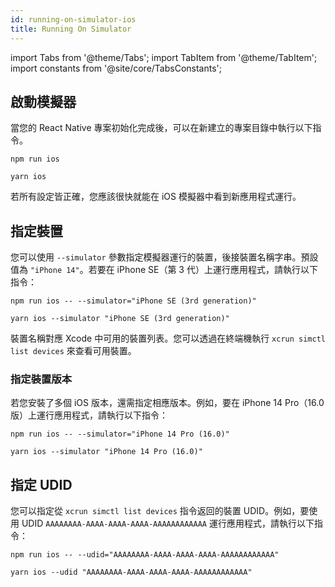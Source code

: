 ```yaml
---
id: running-on-simulator-ios
title: Running On Simulator
---
```


import Tabs from '@theme/Tabs'; import TabItem from '@theme/TabItem'; import constants from '@site/core/TabsConstants';

## 啟動模擬器

當您的 React Native 專案初始化完成後，可以在新建立的專案目錄中執行以下指令。

<Tabs groupId="package-manager" queryString defaultValue={constants.defaultPackageManager} values={constants.packageManagers}>
<TabItem value="npm">

```shell
npm run ios
```

</TabItem>
<TabItem value="yarn">

```shell
yarn ios
```

</TabItem>
</Tabs>

若所有設定皆正確，您應該很快就能在 iOS 模擬器中看到新應用程式運行。

## 指定裝置

您可以使用 `--simulator` 參數指定模擬器運行的裝置，後接裝置名稱字串。預設值為 `"iPhone 14"`。若要在 iPhone SE（第 3 代）上運行應用程式，請執行以下指令：

<Tabs groupId="package-manager" queryString defaultValue={constants.defaultPackageManager} values={constants.packageManagers}>
<TabItem value="npm">

```shell
npm run ios -- --simulator="iPhone SE (3rd generation)"
```

</TabItem>
<TabItem value="yarn">

```shell
yarn ios --simulator "iPhone SE (3rd generation)"
```

</TabItem>
</Tabs>

裝置名稱對應 Xcode 中可用的裝置列表。您可以透過在終端機執行 `xcrun simctl list devices` 來查看可用裝置。

### 指定裝置版本

若您安裝了多個 iOS 版本，還需指定相應版本。例如，要在 iPhone 14 Pro（16.0 版）上運行應用程式，請執行以下指令：

<Tabs groupId="package-manager" queryString defaultValue={constants.defaultPackageManager} values={constants.packageManagers}>
<TabItem value="npm">

```shell
npm run ios -- --simulator="iPhone 14 Pro (16.0)"
```

</TabItem>
<TabItem value="yarn">

```shell
yarn ios --simulator "iPhone 14 Pro (16.0)"
```

</TabItem>
</Tabs>

## 指定 UDID

您可以指定從 `xcrun simctl list devices` 指令返回的裝置 UDID。例如，要使用 UDID `AAAAAAAA-AAAA-AAAA-AAAA-AAAAAAAAAAAA` 運行應用程式，請執行以下指令：

<Tabs groupId="package-manager" queryString defaultValue={constants.defaultPackageManager} values={constants.packageManagers}>
<TabItem value="npm">

```shell
npm run ios -- --udid="AAAAAAAA-AAAA-AAAA-AAAA-AAAAAAAAAAAA"
```

</TabItem>
<TabItem value="yarn">

```shell
yarn ios --udid "AAAAAAAA-AAAA-AAAA-AAAA-AAAAAAAAAAAA"
```

</TabItem>
</Tabs>